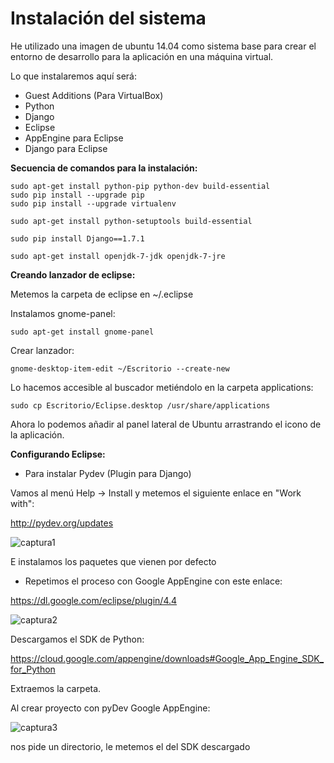 Instalación del sistema
========================

He utilizado una imagen de ubuntu 14.04 como sistema base para crear el entorno de desarrollo para la aplicación  en una máquina virtual.

Lo que instalaremos aquí será:

* Guest Additions (Para VirtualBox)
* Python
* Django
* Eclipse
* AppEngine para Eclipse
* Django para Eclipse


**Secuencia de comandos para la instalación:**

```
sudo apt-get install python-pip python-dev build-essential
sudo pip install --upgrade pip
sudo pip install --upgrade virtualenv

sudo apt-get install python-setuptools build-essential

sudo pip install Django==1.7.1

sudo apt-get install openjdk-7-jdk openjdk-7-jre
```


**Creando lanzador de eclipse:**

Metemos la carpeta de eclipse en ~/.eclipse

Instalamos gnome-panel:

```
sudo apt-get install gnome-panel
```

Crear lanzador:

```
gnome-desktop-item-edit ~/Escritorio --create-new
```

Lo hacemos accesible al buscador metiéndolo en la carpeta applications:

```
sudo cp Escritorio/Eclipse.desktop /usr/share/applications
```

Ahora lo podemos añadir al panel lateral de Ubuntu arrastrando el icono de la aplicación.


**Configurando Eclipse:**

* Para instalar Pydev (Plugin para Django)

Vamos al menú Help -> Install y metemos el siguiente enlace en "Work with":

http://pydev.org/updates

![captura1](http://i.imgur.com/LDG0LAB.png)

E instalamos los paquetes que vienen por defecto


* Repetimos el proceso con Google AppEngine con este enlace:

https://dl.google.com/eclipse/plugin/4.4


![captura2](http://i.imgur.com/4Z7oqOo.png)


Descargamos el SDK de Python:

https://cloud.google.com/appengine/downloads#Google_App_Engine_SDK_for_Python

Extraemos la carpeta.

Al crear proyecto con pyDev Google AppEngine:

![captura3](http://i.imgur.com/wmYAdI2.png)


nos pide un directorio, le metemos el del SDK descargado

